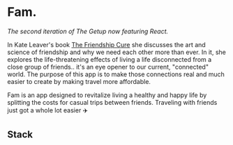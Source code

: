 # Fam.
_The second iteration of The Getup now featuring React._ 

In Kate Leaver's book [The Friendship Cure](http://kateleaver.com/book) she discusses the art and science of friendship and why we need each other more than ever. In it, she explores the life-threatening effects of living a life disconnected from a close group of friends.. it's an eye opener to our current, "connected" world. The purpose of this app is to make those connections real and much easier to create by making travel more affordable. 

Fam is an app designed to revitalize living a healthy and happy life by splitting the costs for casual trips between friends. Traveling with friends just got a whole lot easier ✈️

## Stack
